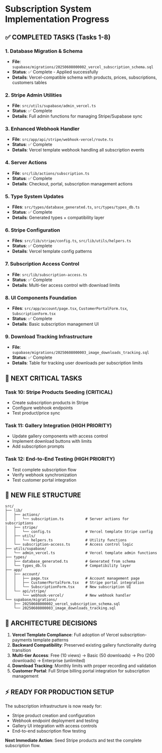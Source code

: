 # Subscription System Implementation Progress

## ✅ COMPLETED TASKS (Tasks 1-8)

### 1. Database Migration & Schema
- **File**: `supabase/migrations/20250608000002_vercel_subscription_schema.sql`
- **Status**: ✅ Complete - Applied successfully
- **Details**: Vercel-compatible schema with products, prices, subscriptions, customers tables

### 2. Stripe Admin Utilities  
- **File**: `src/utils/supabase/admin_vercel.ts`
- **Status**: ✅ Complete 
- **Details**: Full admin functions for managing Stripe/Supabase sync

### 3. Enhanced Webhook Handler
- **File**: `src/app/api/stripe/webhook-vercel/route.ts`
- **Status**: ✅ Complete
- **Details**: Vercel template webhook handling all subscription events

### 4. Server Actions
- **File**: `src/lib/actions/subscription.ts` 
- **Status**: ✅ Complete
- **Details**: Checkout, portal, subscription management actions

### 5. Type System Updates
- **Files**: `src/types/database_generated.ts`, `src/types/types_db.ts`
- **Status**: ✅ Complete
- **Details**: Generated types + compatibility layer

### 6. Stripe Configuration
- **Files**: `src/lib/stripe/config.ts`, `src/lib/utils/helpers.ts`
- **Status**: ✅ Complete
- **Details**: Vercel template config patterns

### 7. Subscription Access Control
- **File**: `src/lib/subscription-access.ts`
- **Status**: ✅ Complete  
- **Details**: Multi-tier access control with download limits

### 8. UI Components Foundation
- **Files**: `src/app/account/page.tsx`, `CustomerPortalForm.tsx`, `SubscriptionForm.tsx`
- **Status**: ✅ Complete
- **Details**: Basic subscription management UI

### 9. Download Tracking Infrastructure
- **File**: `supabase/migrations/20250608000003_image_downloads_tracking.sql`
- **Status**: ✅ Complete
- **Details**: Table for tracking user downloads per subscription limits

## 🚧 NEXT CRITICAL TASKS

### Task 10: Stripe Products Seeding (CRITICAL)
- Create subscription products in Stripe
- Configure webhook endpoints
- Test product/price sync

### Task 11: Gallery Integration (HIGH PRIORITY)
- Update gallery components with access control
- Implement download buttons with limits
- Add subscription prompts

### Task 12: End-to-End Testing (HIGH PRIORITY)
- Test complete subscription flow
- Verify webhook synchronization
- Test customer portal integration

## 📁 NEW FILE STRUCTURE

```
src/
├── lib/
│   ├── actions/
│   │   └── subscription.ts          # Server actions for subscriptions
│   ├── stripe/
│   │   └── config.ts                # Vercel template Stripe config
│   ├── utils/
│   │   └── helpers.ts               # Utility functions
│   └── subscription-access.ts       # Access control logic
├── utils/supabase/
│   └── admin_vercel.ts              # Vercel template admin functions
├── types/
│   ├── database_generated.ts        # Generated from schema
│   └── types_db.ts                  # Compatibility layer
├── app/
│   ├── account/
│   │   ├── page.tsx                 # Account management page
│   │   ├── CustomerPortalForm.tsx   # Stripe portal integration
│   │   └── SubscriptionForm.tsx     # New subscription UI
│   └── api/stripe/
│       └── webhook-vercel/          # New webhook handler
└── supabase/migrations/
    ├── 20250608000002_vercel_subscription_schema.sql
    └── 20250608000003_image_downloads_tracking.sql
```

## 🔧 ARCHITECTURE DECISIONS

1. **Vercel Template Compliance**: Full adoption of Vercel subscription-payments template patterns
2. **Backward Compatibility**: Preserved existing gallery functionality during transition  
3. **Multi-tier Access**: Free (10 views) → Basic (50 downloads) → Pro (200 downloads) → Enterprise (unlimited)
4. **Download Tracking**: Monthly limits with proper recording and validation
5. **Customer Portal**: Full Stripe billing portal integration for subscription management

## ⚡ READY FOR PRODUCTION SETUP

The subscription infrastructure is now ready for:
- Stripe product creation and configuration
- Webhook endpoint deployment and testing
- Gallery UI integration with access controls
- End-to-end subscription flow testing

**Next Immediate Action**: Seed Stripe products and test the complete subscription flow.
